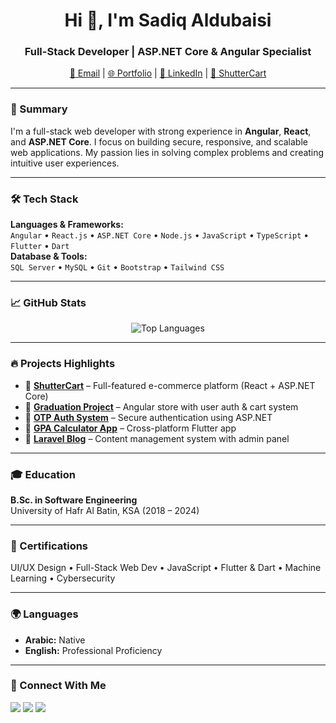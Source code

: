 <h1 align="center">Hi 👋, I'm Sadiq Aldubaisi</h1>
<h3 align="center">Full-Stack Developer | ASP.NET Core & Angular Specialist</h3>

<p align="center">
  <a href="mailto:Sadiqhd@gmail.com">📧 Email</a> |
  <a href="https://sadiq-hd.github.io/Sadiq-portfolio/">🌐 Portfolio</a> |
  <a href="https://www.linkedin.com/in/sadiq-aldubaisi-69721b222/">💼 LinkedIn</a> |
  <a href="https://shuttercart.netlify.app/">🛒 ShutterCart</a>
</p>

---

### 🧠 Summary
I'm a full-stack web developer with strong experience in **Angular**, **React**, and **ASP.NET Core**. I focus on building secure, responsive, and scalable web applications. My passion lies in solving complex problems and creating intuitive user experiences.

---

### 🛠️ Tech Stack
**Languages & Frameworks:**  
`Angular` • `React.js` • `ASP.NET Core` • `Node.js` • `JavaScript` • `TypeScript` • `Flutter` • `Dart`  
**Database & Tools:**  
`SQL Server` • `MySQL` • `Git` • `Bootstrap` • `Tailwind CSS`  

---

### 📈 GitHub Stats
<p align="center">
  <img src="https://github-readme-stats.vercel.app/api/top-langs?username=sadiq-hd&show_icons=true&locale=en&layout=compact" alt="Top Languages" />
</p>

---

### 🔥 Projects Highlights

- 🔹 **[ShutterCart](https://shuttercart.netlify.app/)** – Full-featured e-commerce platform (React + ASP.NET Core)  
- 🔹 **[Graduation Project](https://github.com/sadiq-hd/ShotterCart.git)** – Angular store with user auth & cart system  
- 🔹 **[OTP Auth System](https://github.com/sadiq-hd/public-Auth-api)** – Secure authentication using ASP.NET  
- 🔹 **[GPA Calculator App](https://github.com/sadiq-hd/GPA-Calculator-2)** – Cross-platform Flutter app  
- 🔹 **[Laravel Blog](https://github.com/sadiq-hd/Morph-blog)** – Content management system with admin panel

---

### 🎓 Education
**B.Sc. in Software Engineering**  
University of Hafr Al Batin, KSA (2018 – 2024)

---

### 📜 Certifications
UI/UX Design • Full-Stack Web Dev • JavaScript • Flutter & Dart • Machine Learning • Cybersecurity

---

### 🌍 Languages
- **Arabic:** Native  
- **English:** Professional Proficiency

---

### 🤝 Connect With Me

<p align="left">
<a href="https://twitter.com/sadiqhd" target="blank"><img src="https://img.shields.io/twitter/follow/sadiqhd?style=social" /></a>
<a href="https://linkedin.com/in/sadiq-aldubaisi-69721b222/" target="blank"><img src="https://img.shields.io/badge/LinkedIn-blue?style=flat&logo=linkedin" /></a>
<a href="mailto:Sadiqhd@gmail.com"><img src="https://img.shields.io/badge/Email-red?style=flat&logo=gmail" /></a>
</p>
